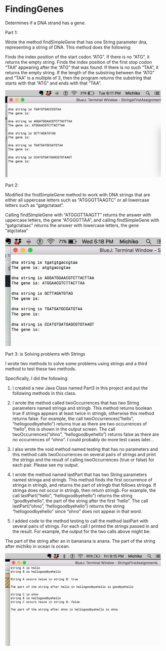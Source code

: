 # FindingGenes
Determines if a DNA strand has a gene. 

Part 1: 

Wrote the method findSimpleGene that has one String parameter dna, representing a string of DNA. This method does the following:

Finds the index position of the start codon “ATG”. If there is no “ATG”, it returns the empty string. Finds the index position of the first stop codon “TAA” appearing after the “ATG” that was found. If there is no such “TAA”, it returns the empty string. If the length of the substring between the “ATG” and “TAA” is a multiple of 3, then the program returns the substring that starts with that “ATG” and ends with that “TAA”.

![Output](https://github.com/michikofeehan/FindingGenes/blob/master/Output%20FindingGenes%20Michiko.png)



Part 2:

Modified the findSimpleGene method to work with DNA strings that are either all uppercase letters such as “ATGGGTTAAGTC” or all lowercase letters such as “gatgctataat”. 
 
Calling findSimpleGene with “ATGGGTTAAGTT” returns the answer with uppercase letters, the gene “ATGGGTTAA”, and calling findSimpleGene with “gatgctataac” returns the answer with lowercase letters, the gene “atgctataa”

![Output](https://github.com/michikofeehan/FindingGenes/blob/master/outputPart2.png)


Part 3: is Solving problems with Strings

I wrote two methods to solve some problems using strings and a third method to test these two methods.

Specifically, I did the following:

1. I created a new Java Class named Part3 in this project and put the following methods in this class.

2. I wrote the method called twoOccurrences that has two String parameters named stringa and stringb. This method returns boolean true if stringa appears at least twice in stringb, otherwise this method returns false. For example, the call twoOccurrences(“hello”, “hellogoodbyehello”) returns true as there are two occurrences of “hello”, this is shown in the output screen. The call twoOccurrences(“ohno”, “hellogoodbyehello”) returns false as there are no occurrences of “ohno”. I could probably do more test cases later...

3. I also wrote the void method named testing that has no parameters and this method calls twoOccurrences on several pairs of strings and print the strings and the result of calling twoOccurrences (true or false) for each pair. Please see my output.

4. I wrote the method named lastPart that has two String parameters named stringa and stringb. This method finds the first occurrence of stringa in stringb, and returns the part of stringb that follows stringa. If stringa does not occur in stringb, then return stringb. For example, the call lastPart(“hello”, “hellogoodbyehello”) returns the string “goodbyehello”, the part of the string after the first “hello”. The call lastPart(“ohno”, “hellogoodbyehello”) returns the string “hellogoodbyehello” since “ohno” does not appear in that word.

5. I added code to the method testing to call the method lastPart with several pairs of strings. For each call I  printed the strings passed in and the result. For example, the output for the two calls above might be:

The part of the string after an in bananana is anana.
The part of the string after michiko in ocean is ocean.

![Output](https://github.com/michikofeehan/FindingGenes/blob/master/Part3%20output.png)
